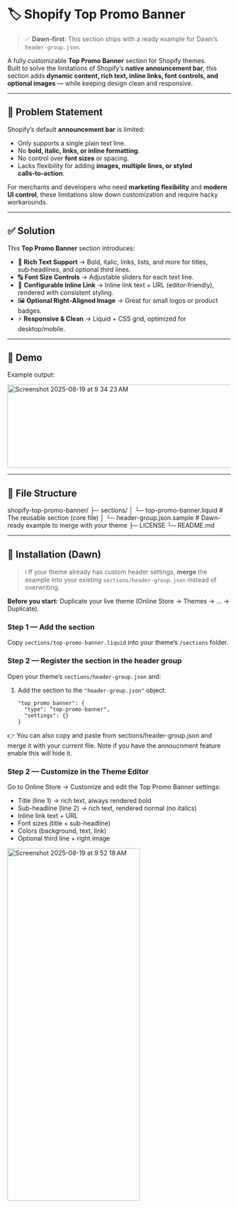 # 🏷 Shopify Top Promo Banner 

> ✅ **Dawn‑first**: This section ships with a ready example for Dawn’s `header-group.json`.  

A fully customizable **Top Promo Banner** section for Shopify themes.  
Built to solve the limitations of Shopify’s **native announcement bar**, this section adds **dynamic content, rich text, inline links, font controls, and optional images** — while keeping design clean and responsive.

---

## 🚨 Problem Statement
Shopify’s default **announcement bar** is limited:
- Only supports a single plain text line.
- No **bold, italic, links, or inline formatting**.
- No control over **font sizes** or spacing.
- Lacks flexibility for adding **images, multiple lines, or styled calls‑to‑action**.

For merchants and developers who need **marketing flexibility** and **modern UI control**, these limitations slow down customization and require hacky workarounds.

---

## ✅ Solution
This **Top Promo Banner** section introduces:
- 🎨 **Rich Text Support** → Bold, italic, links, lists, and more for titles, sub‑headlines, and optional third lines.
- 🔠 **Font Size Controls** → Adjustable sliders for each text line.
- 🔗 **Configurable Inline Link** → Inline link text + URL (editor‑friendly), rendered with consistent styling.
- 🖼 **Optional Right‑Aligned Image** → Great for small logos or product badges.
- ⚡ **Responsive & Clean** → Liquid + CSS grid, optimized for desktop/mobile.

---

## 📸 Demo
Example output:

<img width="1351" height="188" alt="Screenshot 2025-08-19 at 9 34 23 AM" src="https://github.com/user-attachments/assets/11a8e3be-604e-4134-a1c3-41f4cebcd7d3" />

---

## 📂 File Structure

shopify-top-promo-banner/
├─ sections/
│ └─ top-promo-banner.liquid # The reusable section (core file)
│ └─ header-group.json.sample # Dawn-ready example to merge with your theme
├─ LICENSE
└─ README.md


---

## 🚀 Installation (Dawn)

> ℹ️ If your theme already has custom header settings, **merge** the example into your existing `sections/header-group.json` instead of overwriting.

**Before you start:** Duplicate your live theme (Online Store → Themes → … → Duplicate).

### Step 1 — Add the section
Copy `sections/top-promo-banner.liquid` into your theme’s `/sections` folder.

### Step 2 — Register the section in the header group
Open your theme’s `sections/header-group.json` and:

1. Add the section to the `"header-group.json"` object:
   ```jsonc
   "top_promo_banner": {
     "type": "top-promo-banner",
     "settings": {}
   }

👉 You can also copy and paste from sections/header-group.json and merge it with your current file. Note if you have the annoucnment feature enable this will hide it. 

### Step 2 — Customize in the Theme Editor

Go to Online Store → Customize and edit the Top Promo Banner settings:
- Title (line 1) → rich text, always rendered bold
- Sub-headline (line 2) → rich text, rendered normal (no italics)
- Inline link text + URL
- Font sizes (title + sub-headline)
- Colors (background, text, link)
- Optional third line + right image

<img width="299" height="795" alt="Screenshot 2025-08-19 at 9 52 18 AM" src="https://github.com/user-attachments/assets/9d1de807-9db0-43bc-a107-5236a7e2175a" />



